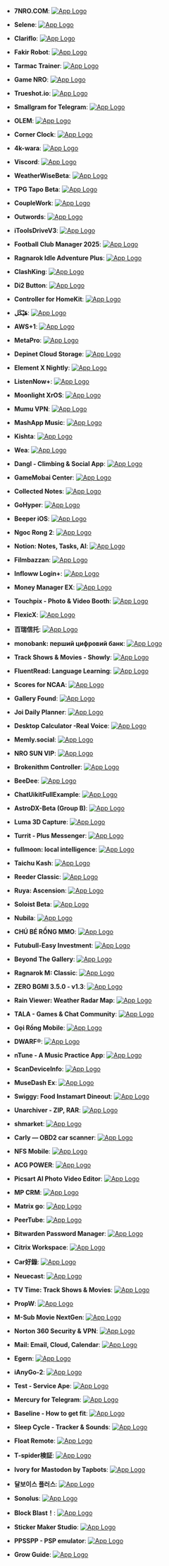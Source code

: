- **7NRO.COM**: [![App Logo](https://is1-ssl.mzstatic.com/image/thumb/Purple211/v4/9a/2e/b4/9a2eb406-0d17-f922-d5b8-206b0351f87a/AppIcon-0-0-1x_U007emarketing-0-8-0-85-220.png/200x200bb-80.png)](https://testflight.apple.com/join/S7QnnQ1y)

- **Selene**: [![App Logo](https://is1-ssl.mzstatic.com/image/thumb/Purple211/v4/9f/81/9f/9f819f74-770a-02f6-a976-9450e239034e/AppIcon-0-0-1x_U007ephone-0-1-85-220.png/200x200bb-80.png)](https://testflight.apple.com/join/rAn7WVNx)

- **Clariflo**: [![App Logo](https://is1-ssl.mzstatic.com/image/thumb/Purple211/v4/51/dd/cf/51ddcfe2-a1c7-86f0-36de-4805b07e9bcb/AppIcon-0-0-1x_U007epad-0-1-85-220.png/200x200bb-80.png)](https://testflight.apple.com/join/TZdHjNJB)

- **Fakir Robot**: [![App Logo](https://is1-ssl.mzstatic.com/image/thumb/Purple211/v4/26/c1/18/26c1189c-4b07-a18b-5a8c-9fa25cfa8474/AppIcon-1x_U007emarketing-0-5-0-0-85-220-0.png/200x200bb-80.png)](https://testflight.apple.com/join/aA0btwFT)
- **Tarmac Trainer**: [![App Logo](https://is1-ssl.mzstatic.com/image/thumb/Purple221/v4/1a/f4/ce/1af4ce24-c495-fd5c-5062-791364dda208/AppIcon-0-0-1x_U007emarketing-0-10-0-85-220.png/200x200bb-80.png)](https://testflight.apple.com/join/HT6gSZKH)

- **Game NRO**: [![App Logo](https://is1-ssl.mzstatic.com/image/thumb/Purple211/v4/c5/82/89/c5828966-3309-1ba9-981b-67ab19955d1f/AppIcon-0-0-1x_U007emarketing-0-8-0-85-220.png/200x200bb-80.png)](https://testflight.apple.com/join/9VDVJuWZ)

- **Trueshot.io**: [![App Logo](https://is1-ssl.mzstatic.com/image/thumb/Purple211/v4/d7/5a/18/d75a18f3-d01e-eaba-a5ac-83e5d2b5e359/AppIcon-1x_U007emarketing-0-5-0-P3-85-220-0.png/200x200bb-80.png)](https://testflight.apple.com/join/xC8JXttk)

- **Smallgram for Telegram**: [![App Logo](https://is1-ssl.mzstatic.com/image/thumb/Purple221/v4/68/1b/d7/681bd7d3-ddb2-9b66-aaf6-4f1f1dad4aec/App_Icon-marketing.lsr/200x200bb-80.png)](https://testflight.apple.com/join/draQw8Wd)

- **OLEM**: [![App Logo](https://is1-ssl.mzstatic.com/image/thumb/Purple221/v4/a3/52/1c/a3521c8d-b914-5520-fbd5-ffc4b0a6e3a2/AppIcon-1x_U007emarketing-0-8-0-85-220-0.png/200x200bb-80.png)](https://testflight.apple.com/join/JUzG8bfN)

- **Corner Clock**: [![App Logo](https://is1-ssl.mzstatic.com/image/thumb/Purple211/v4/0b/1f/95/0b1f955b-e318-2720-fc0b-4120e6e6e09c/MessagesApplicationStub60x60@2x.png/200x200bb-80.png)](https://testflight.apple.com/join/EQ8k9p1B)

- **4k-wara**: [![App Logo](https://is1-ssl.mzstatic.com/image/thumb/Purple221/v4/e5/be/7a/e5be7afc-9665-551c-7842-0c25a7ff2809/AppIcon-1x_U007emarketing-0-4-85-220-0.png/200x200bb-80.png)](https://testflight.apple.com/join/ugrNTR9G)

- **Viscord**: [![App Logo](https://is1-ssl.mzstatic.com/image/thumb/Purple211/v4/1b/14/fe/1b14fe84-7404-7ca9-6207-f844cf56b456/AppIcon.lsr/200x200bb-80.png)](https://testflight.apple.com/join/8vAUeZEr)

- **WeatherWiseBeta**: [![App Logo](https://is1-ssl.mzstatic.com/image/thumb/Purple211/v4/62/a3/84/62a38422-1870-d216-4123-e6fb28d05d81/AppIcon-0-0-1x_U007ephone-0-1-85-220.png/200x200bb-80.png)](https://testflight.apple.com/join/7VUKuncc)

- **TPG Tapo Beta**: [![App Logo](https://is1-ssl.mzstatic.com/image/thumb/Purple211/v4/5d/26/fa/5d26faef-8fbe-5b3a-5e6d-ac5b8341e1f6/AppIcon-Beta-Big-0-0-1x_U007emarketing-0-7-0-0-sRGB-85-220.png/200x200bb-80.png)](https://testflight.apple.com/join/urY9qmF1)

- **CoupleWork**: [![App Logo](https://is1-ssl.mzstatic.com/image/thumb/Purple211/v4/16/95/9f/16959f0a-3c36-0624-a9a1-34ea15487b0d/AppIcon-0-0-1x_U007ephone-0-1-85-220.png/200x200bb-80.png)](https://testflight.apple.com/join/mmcPbZoz)
- **Outwords**: [![App Logo](https://is1-ssl.mzstatic.com/image/thumb/Purple221/v4/d7/60/2d/d7602d87-4ea4-8785-5b2a-6839a24ab88a/AppIcon-0-0-1x_U007epad-0-85-220.png/200x200bb-80.png)](https://testflight.apple.com/join/v6DWyGDn)

- **iToolsDriveV3**: [![App Logo](https://is1-ssl.mzstatic.com/image/thumb/Purple211/v4/82/13/9c/82139cd6-e6c7-718a-8727-cb0672c87a6d/AppIcon-0-0-1x_U007emarketing-0-8-0-85-220.png/200x200bb-80.png)](https://testflight.apple.com/join/eCXt4QWs)

- **Football Club Manager 2025**: [![App Logo](https://is1-ssl.mzstatic.com/image/thumb/Purple221/v4/dc/6a/cf/dc6acf54-8edc-0050-ac47-fd5e23468833/AppIcon-0-0-1x_U007emarketing-0-7-0-85-220.png/200x200bb-80.png)](https://testflight.apple.com/join/G6C2Wg52)
- **Ragnarok Idle Adventure Plus**: [![App Logo](https://is1-ssl.mzstatic.com/image/thumb/Purple221/v4/19/3d/55/193d55a5-8a48-23b2-be46-966cddb383b9/AppIcon-1x_U007emarketing-0-7-0-85-220-0.png/200x200bb-80.png)](https://testflight.apple.com/join/XCRz2n9n)

- **ClashKing**: [![App Logo](https://is1-ssl.mzstatic.com/image/thumb/Purple221/v4/2d/be/1d/2dbe1d75-d593-6f75-65f9-88bdc4e4a29d/AppIcon-0-0-1x_U007emarketing-0-8-0-0-85-220.png/200x200bb-80.png)](https://testflight.apple.com/join/6Q8dfnMX)

- **Di2 Button**: [![App Logo](https://is1-ssl.mzstatic.com/image/thumb/Purple211/v4/b2/f2/a2/b2f2a217-2f46-e81e-d43b-45cfc86e3170/AppIcon-1x_U007epad-0-1-85-220-0.png/200x200bb-80.png)](https://testflight.apple.com/join/x4RYqjpU)

- **Controller for HomeKit**: [![App Logo](https://is1-ssl.mzstatic.com/image/thumb/Purple211/v4/27/3a/53/273a53a2-3355-0ee3-a26c-cd37a67524e0/App_Icon-marketing.lsr/200x200bb-80.png)](https://testflight.apple.com/join/d13q9b1q)

- **هَيْكَل**: [![App Logo](https://is1-ssl.mzstatic.com/image/thumb/Purple211/v4/49/3f/52/493f52c4-9f49-be11-0e58-099c15beac52/AppIcon-0-0-1x_U007emarketing-0-10-0-0-85-220.png/200x200bb-80.png)](https://testflight.apple.com/join/9XvFv3gD)

- **AWS+1**: [![App Logo](https://is1-ssl.mzstatic.com/image/thumb/Purple221/v4/b8/af/3f/b8af3f69-4d11-c964-4a08-95fb6aeedc1a/AppIcon-0-0-1x_U007emarketing-0-8-0-0-85-220.png/200x200bb-80.png)](https://testflight.apple.com/join/hV7fEuUv)

- **MetaPro**: [![App Logo](https://is1-ssl.mzstatic.com/image/thumb/Purple221/v4/7e/a5/3b/7ea53b30-d516-4a3a-8bef-441918d5aef2/AppIcon-0-0-1x_U007emarketing-0-10-0-85-220.png/200x200bb-80.png)](https://testflight.apple.com/join/MQcAGqK6)

- **Depinet Cloud Storage**: [![App Logo](https://is1-ssl.mzstatic.com/image/thumb/Purple211/v4/3d/06/20/3d062090-93ef-fb5c-492f-2e498aa73bca/AppIcon-0-0-1x_U007emarketing-0-8-85-220.jpeg/200x200bb-80.png)](https://testflight.apple.com/join/7t3c76VW)

- **Element X Nightly**: [![App Logo](https://is1-ssl.mzstatic.com/image/thumb/Purple221/v4/d6/30/09/d63009a4-a84d-05ae-a8ef-fba64610ce9a/AppIcon-0-1x_U007epad-0-1-0-85-220-0.png/200x200bb-80.png)](https://testflight.apple.com/join/ckwk29aO)

- **ListenNow+**: [![App Logo](https://is1-ssl.mzstatic.com/image/thumb/Purple211/v4/42/ad/1d/42ad1d78-e7b5-dfef-e077-91bb4444f0a5/AppIcon-0-0-1x_U007epad-0-0-0-1-0-85-220.png/200x200bb-80.png)](https://testflight.apple.com/join/1Zl3Z4GG)

- **Moonlight XrOS**: [![App Logo](https://is1-ssl.mzstatic.com/image/thumb/Purple221/v4/b5/1d/31/b51d31c9-25f3-b5f3-1ccb-4604d8329654/AppIcon.lsr/200x200bb-80.png)](https://testflight.apple.com/join/poWcaME5)

- **Mumu VPN**: [![App Logo](https://is1-ssl.mzstatic.com/image/thumb/Purple211/v4/b3/ed/e5/b3ede5d3-0fe9-308e-5482-83763acfd19f/AppIcon-0-0-1x_U007emarketing-0-11-0-0-85-220.png/200x200bb-80.png)](https://testflight.apple.com/join/UyjCSFzx)

- **MashApp Music**: [![App Logo](https://is1-ssl.mzstatic.com/image/thumb/Purple211/v4/a0/f1/24/a0f124be-7f81-def0-d97f-54dabf17303b/AppIcon-0-0-1x_U007emarketing-0-5-0-85-220.png/200x200bb-80.png)](https://testflight.apple.com/join/c0WJ7tdy)

- **Kishta**: [![App Logo](https://is1-ssl.mzstatic.com/image/thumb/Purple211/v4/7f/08/18/7f08180c-fd1c-0830-b507-4ddfd8bf4b6b/AppIcon-0-0-1x_U007emarketing-0-11-0-85-220.png/200x200bb-80.png)](https://testflight.apple.com/join/ub7t93aS)

- **Wea**: [![App Logo](https://is1-ssl.mzstatic.com/image/thumb/Purple221/v4/cf/3b/c4/cf3bc426-23cf-099e-84ce-22cf632df68c/AppIcon-0-0-1x_U007emarketing-0-10-0-85-220.png/200x200bb-80.png)](https://testflight.apple.com/join/OMjRPVyN)

- **Dangl - Climbing & Social App**: [![App Logo](https://is1-ssl.mzstatic.com/image/thumb/Purple221/v4/c3/eb/d3/c3ebd32b-c7e0-12b4-5161-204fb5efd32c/AppIcon-0-0-1x_U007emarketing-0-7-0-85-220.png/200x200bb-80.png)](https://testflight.apple.com/join/5aCr9nwX)
- **GameMobai Center**: [![App Logo](https://is1-ssl.mzstatic.com/image/thumb/Purple221/v4/e8/5b/84/e85b84c4-a4f9-596e-5975-5867a0e2d38f/AppIcon-0-0-1x_U007emarketing-0-8-0-85-220.png/200x200bb-80.png)](https://testflight.apple.com/join/vKYda57t)

- **Collected Notes**: [![App Logo](https://is1-ssl.mzstatic.com/image/thumb/Purple211/v4/93/d3/28/93d32870-a05b-edb3-ce04-ebff34e7d5d4/AppIcon-0-0-1x_U007epad-0-1-sRGB-85-220.png/200x200bb-80.png)](https://testflight.apple.com/join/mQrabmf9)

- **GoHyper**: [![App Logo](https://is1-ssl.mzstatic.com/image/thumb/Purple221/v4/2c/79/f2/2c79f2ac-33f9-b080-fc7e-ce99e10db90e/appicon-1x_U007emarketing-0-8-0-85-220-0.png/200x200bb-80.png)](https://testflight.apple.com/join/u3Wv3Tg4)

- **Beeper iOS**: [![App Logo](https://is1-ssl.mzstatic.com/image/thumb/Purple221/v4/3d/84/24/3d8424ec-7b80-81c7-e312-8d1ea882ead1/AppIcon-0-0-1x_U007epad-0-0-85-220.png/200x200bb-80.png)](https://testflight.apple.com/join/N5sA5jcJ)

- **Ngoc Rong 2**: [![App Logo](https://is1-ssl.mzstatic.com/image/thumb/Purple211/v4/f7/5d/b8/f75db837-c835-cd4f-c903-7eecc4a32b10/AppIcon-0-0-1x_U007emarketing-0-8-0-85-220.png/200x200bb-80.png)](https://testflight.apple.com/join/1X7YvQjb)

- **Notion: Notes, Tasks, AI**: [![App Logo](https://is1-ssl.mzstatic.com/image/thumb/Purple211/v4/71/bf/4b/71bf4bf7-305b-b6f6-ede4-351d86ab1fd2/AppIconProd-0-0-1x_U007emarketing-0-11-0-85-220.png/200x200bb-80.png)](https://testflight.apple.com/join/YSo8aVCS)
- **Filmbazzan**: [![App Logo](https://is1-ssl.mzstatic.com/image/thumb/Purple221/v4/81/c3/06/81c30693-2153-5180-d20d-b95a7653dbc9/AppIcon-0-0-1x_U007epad-0-85-220.png/200x200bb-80.png)](https://testflight.apple.com/join/VKzhCAho)
- **Infloww Login+**: [![App Logo](https://is1-ssl.mzstatic.com/image/thumb/Purple221/v4/21/48/c1/2148c132-26da-6573-b29f-8b6a3d66c255/AppIcon-1x_U007emarketing-0-8-0-85-220-0.png/200x200bb-80.png)](https://testflight.apple.com/join/V2XUZZ4V)

- **Money Manager EX**: [![App Logo](https://is1-ssl.mzstatic.com/image/thumb/Purple221/v4/a5/9a/78/a59a7871-26d3-b38a-a1cc-a0c7510603a9/AppIcon-0-0-1x_U007epad-0-1-85-220.png/200x200bb-80.png)](https://testflight.apple.com/join/SYakQaAv)

- **Touchpix - Photo & Video Booth**: [![App Logo](https://is1-ssl.mzstatic.com/image/thumb/Purple221/v4/05/93/25/059325aa-eaa4-f9e4-e932-13fc7281a867/AppIcon-0-0-1x_U007emarketing-0-11-0-85-220.png/200x200bb-80.png)](https://testflight.apple.com/join/YxlRld1T)

- **FlexicX**: [![App Logo](https://is1-ssl.mzstatic.com/image/thumb/Purple211/v4/d2/a8/a2/d2a8a281-be53-16a9-3fe7-224947ff0479/AppIcon-0-0-1x_U007emarketing-0-8-0-85-220.png/200x200bb-80.png)](https://testflight.apple.com/join/YSaEbc8C)

- **百瑞信托**: [![App Logo](https://is1-ssl.mzstatic.com/image/thumb/Purple211/v4/c7/87/e5/c787e53a-f1df-29fa-a0bb-2885bdff2c38/AppIcon-1x_U007emarketing-0-5-0-0-85-220-0.png/200x200bb-80.png)](https://testflight.apple.com/join/JdW2Llza)

- **monobank: перший цифровий банк**: [![App Logo](https://is1-ssl.mzstatic.com/image/thumb/Purple211/v4/fb/c9/ee/fbc9ee5b-78da-e294-a365-9e1ee6239ad2/AppIcon-0-0-1x_U007ephone-0-1-0-85-220.png/200x200bb-80.png)](https://testflight.apple.com/join/iItGnzuZ)

- **Track Shows & Movies - Showly**: [![App Logo](https://is1-ssl.mzstatic.com/image/thumb/Purple221/v4/e0/d4/5d/e0d45dd6-2a5d-e581-26c4-09a71730dbed/AppIcon-0-0-1x_U007ephone-0-1-0-85-220.png/200x200bb-80.png)](https://testflight.apple.com/join/UM44YZmM)

- **FluentRead: Language Learning**: [![App Logo](https://is1-ssl.mzstatic.com/image/thumb/Purple211/v4/84/3d/4f/843d4f8e-92c6-6d7b-d9e3-e854152a0094/AppIcon-0-0-1x_U007ephone-0-85-220.png/200x200bb-80.png)](https://testflight.apple.com/join/knYPGtHq)

- **Scores for NCAA**: [![App Logo](https://is1-ssl.mzstatic.com/image/thumb/Purple211/v4/de/2c/1e/de2c1ec3-c52b-6180-1120-ed049e0abc32/AppIcon-0-0-1x_U007ephone-0-1-85-220.jpeg/200x200bb-80.png)](https://testflight.apple.com/join/jEAY4YBj)
- **Gallery Found**: [![App Logo](https://is1-ssl.mzstatic.com/image/thumb/Purple221/v4/cd/65/fe/cd65fee8-2009-6c99-2bb7-39a60e7c5324/AppIcon-0-0-1x_U007emarketing-0-8-0-85-220.png/200x200bb-80.png)](https://testflight.apple.com/join/6QmqrhuW)

- **Joi Daily Planner**: [![App Logo](https://is1-ssl.mzstatic.com/image/thumb/Purple221/v4/36/7f/49/367f495f-f3a8-ea0e-a1f0-8fe348e7e301/AppIcon-0-0-1x_U007ephone-0-1-0-85-220.jpeg/200x200bb-80.png)](https://testflight.apple.com/join/HkAuQ3Ep)

- **Desktop Calculator -Real Voice**: [![App Logo](https://is1-ssl.mzstatic.com/image/thumb/Purple221/v4/a1/4b/e7/a14be760-512e-99bc-df72-55fe656ec634/AppIcon-0-0-1x_U007epad-0-1-0-85-220.png/200x200bb-80.png)](https://testflight.apple.com/join/EL3THUQJ)

- **Memly.social**: [![App Logo](https://is1-ssl.mzstatic.com/image/thumb/Purple211/v4/96/3b/98/963b9836-4002-b3ae-ed72-ecab52524b7a/AppIcon-0-0-1x_U007epad-0-85-220.png/200x200bb-80.png)](https://testflight.apple.com/join/yGAcblQk)
- **NRO SUN VIP**: [![App Logo](https://is1-ssl.mzstatic.com/image/thumb/Purple211/v4/6f/c4/70/6fc470af-e3e3-ad28-4f79-4606183def58/AppIcon-0-0-1x_U007emarketing-0-7-0-85-220.png/200x200bb-80.png)](https://testflight.apple.com/join/nJgrjHE5)

- **Brokenithm Controller**: [![App Logo](https://is1-ssl.mzstatic.com/image/thumb/Purple211/v4/28/8f/ba/288fbab9-1900-091b-7563-b1cdb7a54ba6/AppIcon-0-0-1x_U007epad-0-1-85-220.png/200x200bb-80.png)](https://testflight.apple.com/join/U6kwvETm)
- **BeeDee**: [![App Logo](https://is1-ssl.mzstatic.com/image/thumb/Purple211/v4/14/86/ab/1486ab0e-bba5-0835-d3d8-6948b04626e0/AppIcon-1x_U007emarketing-0-6-0-0-85-220-0.png/200x200bb-80.png)](https://testflight.apple.com/join/gRD2UqTC)

- **ChatUikitFullExample**: [![App Logo](https://is1-ssl.mzstatic.com/image/thumb/Purple221/v4/60/ad/d5/60add556-f1e8-2a7b-ddb0-4f3a933a92cd/AppIcon-0-0-1x_U007emarketing-0-10-0-85-220.png/200x200bb-80.png)](https://testflight.apple.com/join/LrSstYpi)

- **AstroDX-Beta (Group B)**: [![App Logo](https://is1-ssl.mzstatic.com/image/thumb/Purple221/v4/6d/e3/58/6de358eb-ef76-ab5e-72b0-de20e17d2b39/AppIcon-0-0-1x_U007emarketing-0-8-0-85-220.png/200x200bb-80.png)](https://testflight.apple.com/join/ocj3yptn)

- **Luma 3D Capture**: [![App Logo](https://is1-ssl.mzstatic.com/image/thumb/Purple221/v4/13/4f/5e/134f5ed0-f44b-ddaf-e119-789d19e002fd/AppIcon-0-1x_U007emarketing-0-0-0-11-0-0-85-220-0.png/200x200bb-80.png)](https://testflight.apple.com/join/AvhTle5L)

- **Turrit - Plus Messenger**: [![App Logo](https://is1-ssl.mzstatic.com/image/thumb/Purple211/v4/49/ee/a1/49eea1ed-c423-caa5-2dc1-2b91aac87a8a/AppIconLLC-0-0-1x_U007emarketing-0-8-0-0-P3-85-220.png/200x200bb-80.png)](https://testflight.apple.com/join/e1v9O7jC)

- **fullmoon: local intelligence**: [![App Logo](https://is1-ssl.mzstatic.com/image/thumb/Purple221/v4/bf/dc/4e/bfdc4e37-d856-1352-bee6-625ae0ffcbba/AppIcon-0-0-1x_U007epad-0-1-85-220.png/200x200bb-80.png)](https://testflight.apple.com/join/UdTQvRpf)

- **Taichu Kash**: [![App Logo](https://is1-ssl.mzstatic.com/image/thumb/Purple221/v4/29/82/01/298201e0-4cef-6261-4cbc-e5538816b16f/AppIcon-0-0-1x_U007emarketing-0-7-0-85-220.png/200x200bb-80.png)](https://testflight.apple.com/join/mKE15ir6)

- **Reeder Classic**: [![App Logo](https://is1-ssl.mzstatic.com/image/thumb/Purple211/v4/a1/fe/94/a1fe9489-e68e-a67c-d71b-12df4e159f5c/AppIcon-0-0-1x_U007epad-0-1-85-220.png/200x200bb-80.png)](https://testflight.apple.com/join/eURlDIH1)

- **Ruya: Ascension**: [![App Logo](https://is1-ssl.mzstatic.com/image/thumb/Purple221/v4/3e/c4/1b/3ec41bf7-19c6-f732-4d1c-198c77e244cb/AppIcon-0-0-1x_U007emarketing-0-7-0-85-220.png/200x200bb-80.png)](https://testflight.apple.com/join/KTwvM4vx)

- **Soloist Beta**: [![App Logo](https://is1-ssl.mzstatic.com/image/thumb/Purple211/v4/93/d8/8d/93d88dfd-e508-b8df-096c-4be61e68c2c2/AppIcon-0-0-1x_U007ephone-0-85-220.png/200x200bb-80.png)](https://testflight.apple.com/join/e5kC48WD)

- **Nubila**: [![App Logo](https://is1-ssl.mzstatic.com/image/thumb/Purple211/v4/ab/6f/39/ab6f3900-e529-44db-b420-77ce50c49062/AppIcon-1x_U007ephone-0-10-0-85-220-0.png/200x200bb-80.png)](https://testflight.apple.com/join/Ep1Q4mzY)

- **CHÚ BÉ RỒNG MMO**: [![App Logo](https://is1-ssl.mzstatic.com/image/thumb/Purple221/v4/bf/59/a7/bf59a7cf-c9cc-2eaf-b590-5379064e3305/AppIcon-0-0-1x_U007emarketing-0-9-0-85-220.png/200x200bb-80.png)](https://testflight.apple.com/join/JRJeYSGW)

- **Futubull-Easy Investment**: [![App Logo](https://is1-ssl.mzstatic.com/image/thumb/Purple221/v4/72/b9/57/72b95749-fe2e-1ddc-d0ab-6e3193288ef7/AppIcon-0-0-1x_U007epad-0-1-85-220.png/200x200bb-80.png)](https://testflight.apple.com/join/ixikgG2c)

- **Beyond The Gallery**: [![App Logo](https://is1-ssl.mzstatic.com/image/thumb/Purple221/v4/6f/5f/46/6f5f467c-1c1c-07d0-cb5c-b80abdefafee/AppIcon-0-0-1x_U007epad-0-1-85-220.png/200x200bb-80.png)](https://testflight.apple.com/join/xP55Yawy)

- **Ragnarok M: Classic**: [![App Logo](https://is1-ssl.mzstatic.com/image/thumb/Purple221/v4/1d/f1/e8/1df1e883-f23c-80fb-bddf-10f9c6f1f098/AppIcon-1x_U007emarketing-0-7-0-85-220-0.png/200x200bb-80.png)](https://testflight.apple.com/join/ByefEnFN)

- **ZERO BGMI 3.5.0 - v1.3**: [![App Logo](https://is1-ssl.mzstatic.com/image/thumb/Purple211/v4/c6/c7/37/c6c737a5-3c58-3697-2b44-b5546f5933fc/AppIcon-1x_U007emarketing-0-0-GLES2_U002c0-512MB-sRGB-0-0-0-85-220-0-0-0-8.png/200x200bb-80.png)](https://testflight.apple.com/join/Jg18mkNd)

- **Rain Viewer: Weather Radar Map**: [![App Logo](https://is1-ssl.mzstatic.com/image/thumb/Purple211/v4/4c/ef/79/4cef799f-88ba-77ec-1286-02ca7caed4d5/app-icon-main-0-0-1x_U007epad-0-1-0-0-85-220.jpeg/200x200bb-80.png)](https://testflight.apple.com/join/h9rbK1et)

- **TALA - Games & Chat Community**: [![App Logo](https://is1-ssl.mzstatic.com/image/thumb/Purple211/v4/f7/70/45/f770455d-d4eb-e79b-8c0a-74641ebf0f48/AppIcon-1x_U007ephone-0-0-85-220-0.png/200x200bb-80.png)](https://testflight.apple.com/join/c7QGP63r)

- **Gọi Rồng Mobile**: [![App Logo](https://is1-ssl.mzstatic.com/image/thumb/Purple221/v4/f9/b8/a7/f9b8a7c9-8344-4be2-73ca-42d33f72b007/AppIcon-0-0-1x_U007emarketing-0-0-0-7-0-0-sRGB-0-0-0-GLES2_U002c0-512MB-85-220-0-0.png/200x200bb-80.png)](https://testflight.apple.com/join/tJYCW5y5)

- **DWARF®**: [![App Logo](https://is1-ssl.mzstatic.com/image/thumb/Purple221/v4/31/74/20/31742034-6a81-9feb-2663-59ecf9e821df/AppIcon-0-0-1x_U007ephone-0-1-85-220.png/200x200bb-80.png)](https://testflight.apple.com/join/2kr5mqHR)

- **nTune - A Music Practice App**: [![App Logo](https://is1-ssl.mzstatic.com/image/thumb/Purple221/v4/68/55/43/685543d6-9a80-f63a-e21a-36ea12d56f07/AppIcon-0-1x_U007epad-0-1-0-sRGB-85-220-0.png/200x200bb-80.png)](https://testflight.apple.com/join/GaZLbEDW)

- **ScanDeviceInfo**: [![App Logo](https://is1-ssl.mzstatic.com/image/thumb/Purple221/v4/fa/47/4c/fa474cea-21fe-6c1c-b2c7-322199408257/AppIcon-0-0-1x_U007emarketing-0-8-0-85-220.png/200x200bb-80.png)](https://testflight.apple.com/join/Yb6URSVV)
- **MuseDash Ex**: [![App Logo](https://is1-ssl.mzstatic.com/image/thumb/Purple211/v4/56/63/a9/5663a9e1-6148-afa6-0d0e-43b5298b84f3/AppIcon-0-0-1x_U007emarketing-0-8-0-85-220.png/200x200bb-80.png)](https://testflight.apple.com/join/JLWveaUC)

- **Swiggy: Food Instamart Dineout**: [![App Logo](https://is1-ssl.mzstatic.com/image/thumb/Purple211/v4/30/98/ec/3098ecb9-4642-5d10-6d5d-a0e5f4dae60b/AppIcon_testflight-0-0-1x_U007epad-0-1-0-85-220.png/200x200bb-80.png)](https://testflight.apple.com/join/IERuiSEL)
- **Unarchiver - ZIP, RAR**: [![App Logo](https://is1-ssl.mzstatic.com/image/thumb/Purple221/v4/f8/2f/e4/f82fe47d-464e-ccfc-294e-4c87dee226e4/AppIcon-0-1x_U007epad-0-1-85-220-0.png/200x200bb-80.png)](https://testflight.apple.com/join/jXX0Wyfy)

- **shmarket**: [![App Logo](https://is1-ssl.mzstatic.com/image/thumb/Purple221/v4/69/22/5f/69225fc7-d9b3-f4c3-d673-8669abccb83c/AppIcon-1x_U007emarketing-0-6-0-85-220-0.png/200x200bb-80.png)](https://testflight.apple.com/join/aYFe9Ayp)

- **Carly — OBD2 car scanner**: [![App Logo](https://is1-ssl.mzstatic.com/image/thumb/Purple221/v4/76/77/37/76773719-5016-d120-dbf7-bde0109de50b/BMW_Full-0-0-1x_U007epad-0-0-sRGB-85-220.png/200x200bb-80.png)](https://testflight.apple.com/join/KeT5Rcaa)
- **NFS Mobile**: [![App Logo](https://is1-ssl.mzstatic.com/image/thumb/Purple211/v4/b2/32/39/b23239ac-513e-062e-7738-36ca708b7c01/AppIcon-0-0-1x_U007emarketing-0-7-0-0-85-220.png/200x200bb-80.png)](https://testflight.apple.com/join/lk0wqbWm)

- **ACG POWER**: [![App Logo](https://is1-ssl.mzstatic.com/image/thumb/Purple221/v4/e2/4f/a1/e24fa101-6a6d-28c3-c182-754d6022703c/AppIcon-1x_U007emarketing-0-5-0-0-85-220-0.png/200x200bb-80.png)](https://testflight.apple.com/join/9mKX79mz)

- **Picsart AI Photo Video Editor**: [![App Logo](https://is1-ssl.mzstatic.com/image/thumb/Purple211/v4/75/ab/90/75ab90d8-5156-9043-c649-edfb978dcee4/AppIcon-0-0-1x_U007emarketing-0-8-0-sRGB-85-220.png/200x200bb-80.png)](https://testflight.apple.com/join/d4gDz5s7)
- **MP CRM**: [![App Logo](https://is1-ssl.mzstatic.com/image/thumb/Purple211/v4/4d/8b/de/4d8bde97-cf01-7b05-c285-8c66cc86b1c5/AppIcon-0-0-1x_U007emarketing-0-7-0-0-85-220.png/200x200bb-80.png)](https://testflight.apple.com/join/NqTN0JgK)
- **Matrix go**: [![App Logo](https://is1-ssl.mzstatic.com/image/thumb/Purple221/v4/05/e1/95/05e195d3-8496-93cf-d1a8-6996534a17d4/AppIcon-0-0-1x_U007emarketing-0-5-0-85-220.png/200x200bb-80.png)](https://testflight.apple.com/join/BX8EObic)

- **PeerTube**: [![App Logo](https://is1-ssl.mzstatic.com/image/thumb/Purple221/v4/37/f3/1a/37f31a1f-d2c3-2a4b-87bf-27b9b23e4903/AppIcon-0-0-1x_U007emarketing-0-8-0-0-85-220.png/200x200bb-80.png)](https://testflight.apple.com/join/62UabDFz)
- **Bitwarden Password Manager**: [![App Logo](https://is1-ssl.mzstatic.com/image/thumb/Purple211/v4/b8/35/23/b83523d7-8d0d-bc34-911b-b63fb94fadb1/AppIcon-0-0-1x_U007epad-0-85-220.png/200x200bb-80.png)](https://testflight.apple.com/join/595lFH7U)
- **Citrix Workspace**: [![App Logo](https://is1-ssl.mzstatic.com/image/thumb/Purple211/v4/d0/4e/46/d04e467d-6abd-b5da-e6fe-c934c6010a21/AppIcon-1x_U007emarketing-0-7-0-85-220-0.png/200x200bb-80.png)](https://testflight.apple.com/join/U7tkotNq)

- **Car好錄**: [![App Logo](https://is1-ssl.mzstatic.com/image/thumb/Purple221/v4/aa/7d/8e/aa7d8ebf-0342-026e-3820-2bbfda39ee34/AppIcon-0-0-1x_U007emarketing-0-7-0-85-220.png/200x200bb-80.png)](https://testflight.apple.com/join/vjFXiaw0)
- **Neuecast**: [![App Logo](https://is1-ssl.mzstatic.com/image/thumb/Purple211/v4/77/bc/8c/77bc8c6e-1e85-984b-5d49-51ee5d04c84b/AppIcon-0-0-1x_U007ephone-0-0-0-1-0-85-220.png/200x200bb-80.png)](https://testflight.apple.com/join/a4bmx5rA)
- **TV Time: Track Shows & Movies**: [![App Logo](https://is1-ssl.mzstatic.com/image/thumb/Purple211/v4/1d/61/cf/1d61cf9c-7b1d-e5a0-c104-54ec99867baf/AppIcon-0-0-1x_U007epad-0-1-85-220.png/200x200bb-80.png)](https://testflight.apple.com/join/hjKkDsc4)

- **PropW**: [![App Logo](https://is1-ssl.mzstatic.com/image/thumb/Purple211/v4/2d/8d/fa/2d8dfa8b-cfaf-180f-4716-bfd3e49dfdcd/AppIcon-1x_U007emarketing-0-5-0-sRGB-85-220-0.png/200x200bb-80.png)](https://testflight.apple.com/join/bM5bTQA6)

- **M-Sub Movie NextGen**: [![App Logo](https://is1-ssl.mzstatic.com/image/thumb/Purple211/v4/49/54/30/49543046-3da4-8d48-7d35-92e8a853c1cc/AppIcon-0-0-1x_U007emarketing-0-10-0-85-220.png/200x200bb-80.png)](https://testflight.apple.com/join/1hvzbyWX)

- **Norton 360 Security & VPN**: [![App Logo](https://is1-ssl.mzstatic.com/image/thumb/Purple211/v4/e3/4c/20/e34c20fd-b372-5195-95c7-06bf0cb9fb43/AppIcon-0-0-1x_U007emarketing-0-7-0-85-220.png/200x200bb-80.png)](https://testflight.apple.com/join/iHcEgAaT)
- **Mail: Email, Cloud, Calendar**: [![App Logo](https://is1-ssl.mzstatic.com/image/thumb/Purple211/v4/93/9a/49/939a49b8-6f92-e5aa-1c3c-f776277056df/AppIcon-0-0-1x_U007epad-0-1-0-85-220.png/200x200bb-80.png)](https://testflight.apple.com/join/G04Eq2nO)
- **Egern**: [![App Logo](https://is1-ssl.mzstatic.com/image/thumb/Purple221/v4/e9/c6/cd/e9c6cd70-f713-bc17-eccb-844d9d6a5f07/AppIcon-0-0-1x_U007epad-0-1-85-220.png/200x200bb-80.png)](https://testflight.apple.com/join/AzU6kAzX)

- **iAnyGo-2**: [![App Logo](https://is1-ssl.mzstatic.com/image/thumb/Purple211/v4/6f/96/5a/6f965a08-90f0-695a-1dd1-2953de7cd833/AppIcon-0-0-1x_U007epad-0-1-0-85-220.png/200x200bb-80.png)](https://testflight.apple.com/join/fU362zmT)
- **Test - Service Ape**: [![App Logo](https://is1-ssl.mzstatic.com/image/thumb/Purple211/v4/d7/d5/57/d7d5570b-fa31-d2f2-f67b-f03a9c313b24/AppIcon-0-0-1x_U007emarketing-0-8-0-0-85-220.png/200x200bb-80.png)](https://testflight.apple.com/join/v4iAsIiH)

- **Mercury for Telegram**: [![App Logo](https://is1-ssl.mzstatic.com/image/thumb/Purple211/v4/9a/8c/f4/9a8cf492-49f5-d75a-872f-d02422a5a88d/MessagesApplicationStub60x60@2x.png/200x200bb-80.png)](https://testflight.apple.com/join/4rLEiEzE)
- **Baseline - How to get fit**: [![App Logo](https://is1-ssl.mzstatic.com/image/thumb/Purple211/v4/be/b7/2d/beb72d7e-ab72-80c6-503a-292f6da0cc81/AppIcon-0-0-1x_U007emarketing-0-7-0-0-85-220.png/200x200bb-80.png)](https://testflight.apple.com/join/3XpiHAwS)
- **Sleep Cycle - Tracker & Sounds**: [![App Logo](https://is1-ssl.mzstatic.com/image/thumb/Purple221/v4/17/9f/02/179f020d-7494-c8fe-d004-e63fdb19d1c3/AppIcon-0-0-1x_U007emarketing-0-8-0-85-220.png/200x200bb-80.png)](https://testflight.apple.com/join/tCeANbZi)

- **Float Remote**: [![App Logo](https://is1-ssl.mzstatic.com/image/thumb/Purple221/v4/d4/e4/83/d4e48306-30e2-431a-b096-cb1838c23361/AppIcon-0-0-1x_U007emarketing-0-6-0-85-220.png/200x200bb-80.png)](https://testflight.apple.com/join/lRG2HmW6)

- **T-spider検証**: [![App Logo](https://is1-ssl.mzstatic.com/image/thumb/Purple211/v4/a5/37/0e/a5370ebd-aa45-87df-5e5d-5695516edd45/AppIcon-0-0-1x_U007emarketing-0-5-0-85-220.png/200x200bb-80.png)](https://testflight.apple.com/join/dFmmDGxb)

- **Ivory for Mastodon by Tapbots**: [![App Logo](https://is1-ssl.mzstatic.com/image/thumb/Purple221/v4/53/19/5b/53195bf0-6538-312d-575b-c24fbf34e55d/AppIcon-0-1x_U007epad-0-0-0-1-0-0-P3-0-85-220-0.png/200x200bb-80.png)](https://testflight.apple.com/join/AOOy02ZU)
- **달보이스 플러스**: [![App Logo](https://is1-ssl.mzstatic.com/image/thumb/Purple221/v4/b7/56/c7/b756c7ef-f772-b63f-0aaa-030f878f1845/AppIcon-0-0-1x_U007emarketing-0-8-0-85-220-0.png/200x200bb-80.png)](https://testflight.apple.com/join/OJfvaCjH)

- **Sonolus**: [![App Logo](https://is1-ssl.mzstatic.com/image/thumb/Purple211/v4/42/42/ee/4242eed2-0b28-3c4f-7b39-f989e4b70e8d/AppIcon-1x_U007emarketing-0-7-0-85-220-0.png/200x200bb-80.png)](https://testflight.apple.com/join/mdFtAf92)

- **Block Blast！**: [![App Logo](https://is1-ssl.mzstatic.com/image/thumb/Purple211/v4/7f/f7/36/7ff73676-cfb5-55c7-6de0-8404e297f474/AppIcon-1x_U007emarketing-0-10-0-0-sRGB-85-220-0.png/200x200bb-80.png)](https://testflight.apple.com/join/W8aGAsi5)

- **Sticker Maker Studio**: [![App Logo](https://is1-ssl.mzstatic.com/image/thumb/Purple221/v4/d2/35/a1/d235a181-a61a-ce96-7416-9e52fc19e279/AppIcon-0-1x_U007emarketing-0-8-0-85-220-0.png/200x200bb-80.png)](https://testflight.apple.com/join/eucMfZTb)
- **PPSSPP - PSP emulator**: [![App Logo](https://is1-ssl.mzstatic.com/image/thumb/Purple211/v4/6b/c0/5a/6bc05ac6-d2da-9527-805e-dfe993c50833/AppIcon-0-0-1x_U007epad-0-1-85-220.png/200x200bb-80.png)](https://testflight.apple.com/join/uNlhFG0m)

- **Grow Guide**: [![App Logo](https://is1-ssl.mzstatic.com/image/thumb/Purple211/v4/1e/d6/25/1ed625e6-ffd8-4be7-6324-e4906f4f2f3f/AppIcon-1x_U007emarketing-0-8-0-0-85-220-0.png/200x200bb-80.png)](https://testflight.apple.com/join/3u3MyeeY)